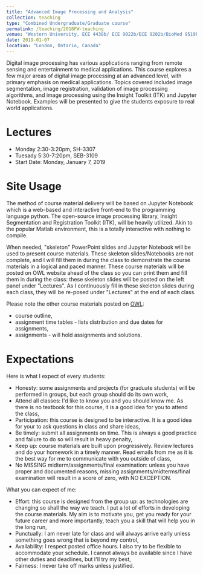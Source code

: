 ```yaml
---
title: "Advanced Image Processing and Analysis"
collection: teaching
type: "Combined Undergraduate/Graduate course"
permalink: /teaching/2018FW-teaching
venue: "Western University, ECE 4438b/ ECE 9022b/ECE 9202b/BioMed 9519b/BioPhys 9519b/CAMI 9519b"
date: 2019-01-07
location: "London, Ontario, Canada"
---
```


Digital image processing has various applications ranging from remote sensing and entertainment to medical applications. This course explores a few major areas of digital image processing at an advanced level, with primary emphasis on medical applications. Topics covered included image segmentation, image registration, validation of image processing algorithms, and image processing using the Insight Toolkit (ITK) and Jupyter Notebook. Examples will be presented to give the students exposure to real world applications.

Lectures
======
* Monday 2:30-3:20pm, SH-3307
* Tuesady 5:30-7:20pm, SEB-3109
* Start Date: Monday, January 7, 2019

Site Usage
======
The method of course material delivery will be based on Jupyter Notebook which is a web-based and interactive front-end to the programming language python. The open-source image processing library, Insight Segmentation and Registration Toolkit (ITK), will be heavily utilized. Akin to the popular Matlab environment, this is a totally interactive with nothing to compile.

When needed, "skeleton" PowerPoint slides and Jupyter Notebook will be used to present course materials. These skeleton slides/Notebooks are not complete, and I will fill them in during the class to demonstrate the course materials in a logical and paced manner. These course materials will be posted on OWL website ahead of the class so you can print them and fill them in during the class: these skeleton slides will be posted on the left panel under "Lectures". As I continuously fill in these skeleton slides during each class, they will be re-posed under "Lectures" at the end of each class.

Please note the other course materials posted on [OWL](https://owl.uwo.ca/):
* course outline,
* assignment time tables - lists distribution and due dates for assignments,
* assignments - will hold assignments and solutions.

Expectations
======
Here is what I expect of every students:
* Honesty: some assignments and projects (for graduate students) will be performed in groups, but each group should do its own work,
* Attend all classes: I'd like to know you and you should know me. As there is no textbook for this course, it is a good idea for you to attend the class,
* Participation: this course is designed to be interactive. It is a good idea for your to ask questions in class and share ideas,
* Be timely: submit all assignments on time. This is always a good practice and failure to do so will result in heavy penalty,
* Keep up: course materials are built upon progressively. Review lectures and do your homework in a timely manner. Read emails from me as it is the best way for me to communicate with you outside of class,
* No MISSING midterm/assignments/final examination: unless you have proper and documented reasons, missing assignments/midterms/final examination will result in a score of zero, with NO EXCEPTION.

What you can expect of me:
* Effort: this course is designed from the group up: as technologies are changing so shall the way we teach. I put a lot of efforts in developing the course materials. My aim is to motivate you, get you ready for your future career and more importantly, teach you a skill that will help you in the long run,
* Punctually: I am never late for class and will always arrive early unless something goes wrong that is beyond my control,
* Availability: I respect posted office hours. I also try to be flexible to accommodate your schedule. I cannot always be available since I have other duties and deadlines, but I'll try my best,
* Fairness: I never take off marks unless justified.